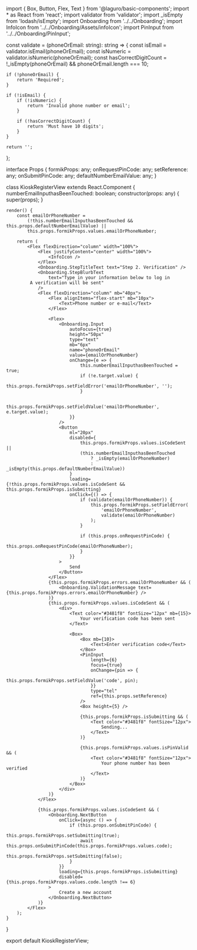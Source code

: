 import { Box, Button, Flex, Text } from '@laguro/basic-components';
import * as React from 'react';
import validator from 'validator';
import _isEmpty from 'lodash/isEmpty';
import Onboarding from '../../Onboarding';
import InfoIcon from '../../Onboarding/Assets/infoIcon';
import PinInput from '../../Onboarding/PinInput';

const validate = (phoneOrEmail: string): string => {
    const isEmail = validator.isEmail(phoneOrEmail);
    const isNumeric = validator.isNumeric(phoneOrEmail);
    const hasCorrectDigitCount = !_isEmpty(phoneOrEmail) && phoneOrEmail.length === 10;

    if (!phoneOrEmail) {
        return 'Required';
    }

    if (!isEmail) {
        if (!isNumeric) {
            return 'Invalid phone number or email';
        }

        if (!hasCorrectDigitCount) {
            return 'Must have 10 digits';
        }
    }

    return '';
};

interface Props {
    formikProps: any;
    onRequestPinCode: any;
    setReference: any;
    onSubmitPinCode: any;
    defaultNumberEmailValue: any;
}

class KioskRegisterView extends React.Component<Props> {
    numberEmailInputhasBeenTouched: boolean;
    constructor(props: any) {
        super(props);
    }

    render() {
        const emailOrPhoneNumber =
            (!this.numberEmailInputhasBeenTouched && this.props.defaultNumberEmailValue) ||
            this.props.formikProps.values.emailOrPhoneNumber;

        return (
            <Flex flexDirection="column" width="100%">
                <Flex justifyContent="center" width="100%">
                    <InfoIcon />
                </Flex>
                <Onboarding.StepTitleText text="Step 2. Verification" />
                <Onboarding.StepBlurbText
                    text="Type in your information below to log in
             A verification will be sent"
                />
                <Flex flexDirection="column" mb="40px">
                    <Flex alignItems="flex-start" mb="10px">
                        <Text>Phone number or e-mail</Text>
                    </Flex>

                    <Flex>
                        <Onboarding.Input
                            autoFocus={true}
                            height="50px"
                            type="text"
                            mb="6px"
                            name="phoneOrEmail"
                            value={emailOrPhoneNumber}
                            onChange={e => {
                                this.numberEmailInputhasBeenTouched = true;
                                if (!e.target.value) {
                                    this.props.formikProps.setFieldError('emailOrPhoneNumber', '');
                                }

                                this.props.formikProps.setFieldValue('emailOrPhoneNumber', e.target.value);
                            }}
                        />
                        <Button
                            ml="20px"
                            disabled={
                                this.props.formikProps.values.isCodeSent ||
                                (this.numberEmailInputhasBeenTouched
                                    ? _isEmpty(emailOrPhoneNumber)
                                    : _isEmpty(this.props.defaultNumberEmailValue))
                            }
                            loading={!this.props.formikProps.values.isCodeSent && this.props.formikProps.isSubmitting}
                            onClick={() => {
                                if (validate(emailOrPhoneNumber)) {
                                    this.props.formikProps.setFieldError(
                                        'emailOrPhoneNumber',
                                        validate(emailOrPhoneNumber)
                                    );
                                }

                                if (this.props.onRequestPinCode) {
                                    this.props.onRequestPinCode(emailOrPhoneNumber);
                                }
                            }}
                        >
                            Send
                        </Button>
                    </Flex>
                    {this.props.formikProps.errors.emailOrPhoneNumber && (
                        <Onboarding.ValidationMessage text={this.props.formikProps.errors.emailOrPhoneNumber} />
                    )}
                    {this.props.formikProps.values.isCodeSent && (
                        <div>
                            <Text color="#3481f8" fontSize="12px" mb={15}>
                                Your verification code has been sent
                            </Text>

                            <Box>
                                <Box mb={10}>
                                    <Text>Enter verification code</Text>
                                </Box>
                                <PinInput
                                    length={6}
                                    focus={true}
                                    onChange={pin => {
                                        this.props.formikProps.setFieldValue('code', pin);
                                    }}
                                    type="tel"
                                    ref={this.props.setReference}
                                />
                                <Box height={5} />

                                {this.props.formikProps.isSubmitting && (
                                    <Text color="#3481f8" fontSize="12px">
                                        Sending...
                                    </Text>
                                )}

                                {this.props.formikProps.values.isPinValid && (
                                    <Text color="#3481f8" fontSize="12px">
                                        Your phone number has been verified
                                    </Text>
                                )}
                            </Box>
                        </div>
                    )}
                </Flex>

                {this.props.formikProps.values.isCodeSent && (
                    <Onboarding.NextButton
                        onClick={async () => {
                            if (this.props.onSubmitPinCode) {
                                this.props.formikProps.setSubmitting(true);
                                await this.props.onSubmitPinCode(this.props.formikProps.values.code);
                                this.props.formikProps.setSubmitting(false);
                            }
                        }}
                        loading={this.props.formikProps.isSubmitting}
                        disabled={this.props.formikProps.values.code.length !== 6}
                    >
                        Create a new account
                    </Onboarding.NextButton>
                )}
            </Flex>
        );
    }
}

export default KioskRegisterView;
